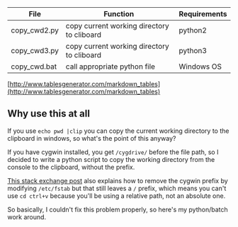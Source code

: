| File         | Function                                   | Requirements |
|--------------|--------------------------------------------|--------------|
| copy_cwd2.py | copy current working directory to cliboard | python2      |
| copy_cwd3.py | copy current working directory to cliboard | python3      |
| copy_cwd.bat | call appropriate python file               | Windows OS   |


[http://www.tablesgenerator.com/markdown_tables](http://www.tablesgenerator.com/markdown_tables)

## Why use this at all
If you use `echo pwd |clip` you can copy the current working directory to the clipboard in windows, so what's the point of this anyway?  

If you have cygwin installed, you get `/cygdrive/` before the file path, so I decided to write a python script to copy the working directory from the console to the clipboard, without the prefix.

[This stack exchange post](http://unix.stackexchange.com/questions/44677/how-do-i-get-rid-of-cygwins-cygdrive-prefix-in-all-paths/44680#44680?newreg=5bf3947c5aaa46d5b08916062b6196c6) also explains how to remove the cygwin prefix by modifying `/etc/fstab` but that still leaves a `/` prefix, which means you can't use `cd ctrl+v` because you'll be using a relative path, not an absolute one. 

So basically, I couldn't fix this problem properly, so here's my python/batch work around.